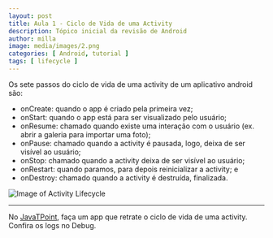 ```yaml
---
layout: post
title: Aula 1 - Ciclo de Vida de uma Activity
description: Tópico inicial da revisão de Android
author: milla
image: media/images/2.png
categories: [ Android, tutorial ]
tags: [ lifecycle ]
---
```


Os sete passos do ciclo de vida de uma activity de um aplicativo android são:
- onCreate: quando o app é criado pela primeira vez;
- onStart: quando o app está para ser visualizado pelo usuário;
- onResume: chamado quando existe uma interação com o usuário (ex. abrir a galeria para importar uma foto);
- onPause: chamado quando a activity é pausada, logo, deixa de ser visível ao usuário;
- onStop: chamado quando a activity deixa de ser visível ao usuário;
- onRestart: quando paramos, para depois reinicializar a activity; e
- onDestroy: chamado quando a activity é destruída, finalizada.

![Image of Activity Lifecycle](https://static.javatpoint.com/images/androidimages/Android-Activity-Lifecycle.png)

----
No [JavaTPoint](https://www.javatpoint.com/android-life-cycle-of-activity), faça um app que retrate o ciclo de vida de uma activity. 
Confira os logs no Debug.